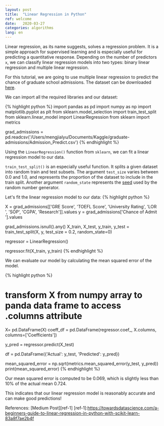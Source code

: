 ```yaml
---
layout: post
title:  "Linear Regression in Python"
ref: welcome
date:   2020-03-27 
categories: algorithms
lang: en
---
```

Linear regression, as its name suggests, solves a regression problem. It is a simple approach for supervised learning and is especially useful for predicting a quantitative response. Depending on the number of predictors `x`, we can classify linear regression models into two types: binary linear regression and multiple linear regression. 

For this tutorial, we are going to use multiple linear regression to predict the chance of graduate school admissions. The dataset can be downloaded [here][here].

We can import all the required libraries and our dataset:

{% highlight python %}
import pandas as pd
import numpy as np
import matplotlib.pyplot as plt
from sklearn.model_selection import train_test_split
from sklearn.linear_model import LinearRegression
from sklearn import metrics

grad_admissions = pd.readcsv('/Users/mengjialyu/Documents/Kaggle/graduate-admissions/Admission_Predict.csv')
{% endhighlight %}

Using the `LinearRegression()` function from `sklearn`, we can fit a linear regression model to our data.

`train_test_split()` is an especially useful function. It splits a given dataset into random train and test subsets. The argument `test_size` varies between 0.0 and 1.0, and represents the proportion of the dataset to include in the train split. Another argument `random_state` represents the [seed][seed] used by the random number generator. 

Let's fit the linear regression model to our data:
{% highlight python %}

X = grad_admissions[['GRE Score', 'TOEFL Score', 'University Rating', 'LOR ', 'SOP', 'CGPA', 'Research']].values
y = grad_admissions['Chance of Admit '].values

grad_admissions.isnull().any()
X_train, X_test, y_train, y_test = train_test_split(X, y, test_size = 0.2, random_state=0)

regressor = LinearRegression()

regressor.fit(X_train, y_train)
{% endhighlight %}


We can evaluate our model by calculating the mean squared error of the model.

{% highlight python %}
# transform X from numpy array to panda data frame to access .columns attribute
X= pd.DataFrame(X)
coeff_df = pd.DataFrame(regressor.coef_, X.columns, columns=['Coefficients'])

y_pred = regressor.predict(X_test)


df = pd.DataFrame({'Actual': y_test, 'Predicted': y_pred})

mean_squared_error = np.sqrt(metrics.mean_squared_error(y_test, y_pred))
print(mean_squared_error)
{% endhighlight %}

Our mean squared error is computed to be 0.069, which is slightly less than 10% of the actual mean 0.724. 

This indicates that our linear regression model is reasonably accurate and can make good predictions!

[here]: https://www.kaggle.com/mohansacharya/graduate-admissions/data
[seed]: https://www.statisticshowto.datasciencecentral.com/random-seed-definition/

References:
[Medium Post][ref-1]
[ref-1]:https://towardsdatascience.com/a-beginners-guide-to-linear-regression-in-python-with-scikit-learn-83a8f7ae2b4f